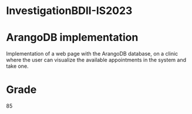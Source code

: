 # InvestigationBDII-IS2023
# ArangoDB implementation
Implementation of a web page with the ArangoDB database, on a clinic where the user can visualize the available appointments in the system and take one.

# Grade
85
